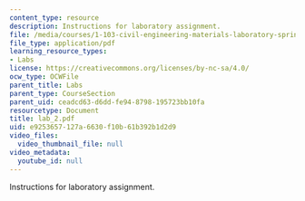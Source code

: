 ```yaml
---
content_type: resource
description: Instructions for laboratory assignment.
file: /media/courses/1-103-civil-engineering-materials-laboratory-spring-2004/e9253657127a6630f10b61b392b1d2d9_lab_2.pdf
file_type: application/pdf
learning_resource_types:
- Labs
license: https://creativecommons.org/licenses/by-nc-sa/4.0/
ocw_type: OCWFile
parent_title: Labs
parent_type: CourseSection
parent_uid: ceadcd63-d6dd-fe94-8798-195723bb10fa
resourcetype: Document
title: lab_2.pdf
uid: e9253657-127a-6630-f10b-61b392b1d2d9
video_files:
  video_thumbnail_file: null
video_metadata:
  youtube_id: null
---
```

Instructions for laboratory assignment.